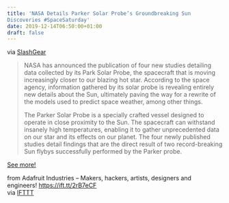 ```yaml
---
title: 'NASA Details Parker Solar Probe’s Groundbreaking Sun
Discoveries #SpaceSaturday'
date: 2019-12-14T06:50:00+01:00
draft: false
---
```


via [SlashGear](https://www.slashgear.com/nasa-details-parker-solar-probes-groundbreaking-sun-discoveries-04602283/)

> NASA has announced the publication of four new studies detailing data collected by its Park Solar Probe, the spacecraft that is moving increasingly closer to our blazing hot star. According to the space agency, information gathered by its solar probe is revealing entirely new details about the Sun, ultimately paving the way for a rewrite of the models used to predict space weather, among other things.
> 
> The Parker Solar Probe is a specially crafted vessel designed to operate in close proximity to the Sun. The spacecraft can withstand insanely high temperatures, enabling it to gather unprecedented data on our star and its effects on our planet. The four newly published studies detail findings that are the direct result of two record-breaking Sun flybys successfully performed by the Parker probe.

[See more!](https://www.slashgear.com/nasa-details-parker-solar-probes-groundbreaking-sun-discoveries-04602283/)

  
  
from Adafruit Industries – Makers, hackers, artists, designers and engineers! https://ift.tt/2rB7eCF  
via [IFTTT](https://ifttt.com/?ref=da&site=blogger)